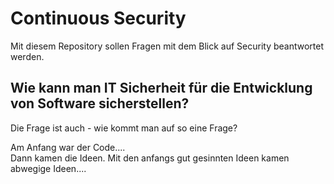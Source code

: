 # Continuous Security
Mit diesem Repository sollen Fragen mit dem Blick auf Security beantwortet werden.
## Wie kann man IT Sicherheit für die Entwicklung von Software sicherstellen?
Die Frage ist auch - wie kommt man auf so eine Frage?

Am Anfang war der Code....\
Dann kamen die Ideen. Mit den anfangs gut gesinnten Ideen kamen abwegige Ideen....
